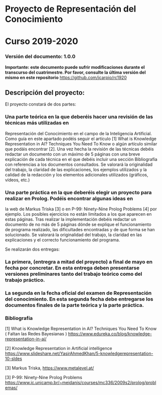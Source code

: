 # Proyecto de Representación del Conocimiento
# Curso 2019-2020
### Versión del documento: 1.0.0

**Importante: este documento puede sufrir modificaciones durante el transcurso del cuatrimestre. Por favor, consulte la última versión del mismo en este repositorio** https://github.com/jcarpio/rc1920


## Descripción del proyecto:

El proyecto constará de dos partes:

### Una parte teórica en la que deberéis hacer una revisión de las técnicas más utilizadas en
Representación del Conocimiento en el campo de la Inteligencia Artificial. Como guía en este apartado podéis seguir el artículo [1] 
What is Knowledge Representation in AI? Techniques You Need To Know o algún artículo similar que podáis encontrar [2]. Una vez hecha 
la revisión de las técnicas debéis redactar un documento con un máximo de 5 páginas con una breve explicación de cada
técnica en el que debéis incluir una sección Bibliografía con referencias a los documentos consultados. Se valorará 
la originalidad del trabajo,
la claridad de las explicaciones, los ejemplos utilizados y la calidad de la redacción y los elementos adicionales utilizados 
(gráficos, vídeos, etc.)

### Una parte práctica en la que deberéis elegir un proyecto para realizar en Prolog. Podéis encontrar algunas ideas en 
la web de Markus Triska [3] o en P-99: Ninety-Nine Prolog Problems [4] por ejemplo. Los posibles ejercicios no están limitados
a los que aparecen en estas páginas. Tras realizar la implementación debéis redactar un documento de no más de 5 páginas dónde
se explique el funcionamiento de programa realizado, las dificultades encontradas y de que forma se han solucionado. Se valorará
la originalidad del trabajo, la claridad en las explicaciones y el correcto funcionamiento del programa.

Se realizarán dos entregas:

### La primera, (entregra a mitad del proyecto) a final de mayo en fecha por concretar. En esta entrega deben presentarse versiones preliminares tanto del trabajo teórico como del trabajo práctico.
    
### La segunda en la fecha oficial del examen de Representación del conocimiento. En esta segunda fecha debe entregarse los documentos finales de la parte teórica y la parte práctica.

### Bibliografía

[1] What is Knowledge Representation in AI? Techniques You Need To Know ( Faltan las Redes Bayesianas )
https://www.edureka.co/blog/knowledge-representation-in-ai/

[2] Knowledge Representation in Artificial intelligence  
https://www.slideshare.net/YasirAhmedKhan/5-knowledgerepresentation-10-sldes

[3] Markus Triska, https://www.metalevel.at/

[3] P-99: Ninety-Nine Prolog Problems
https://www.ic.unicamp.br/~meidanis/courses/mc336/2009s2/prolog/problemas/
